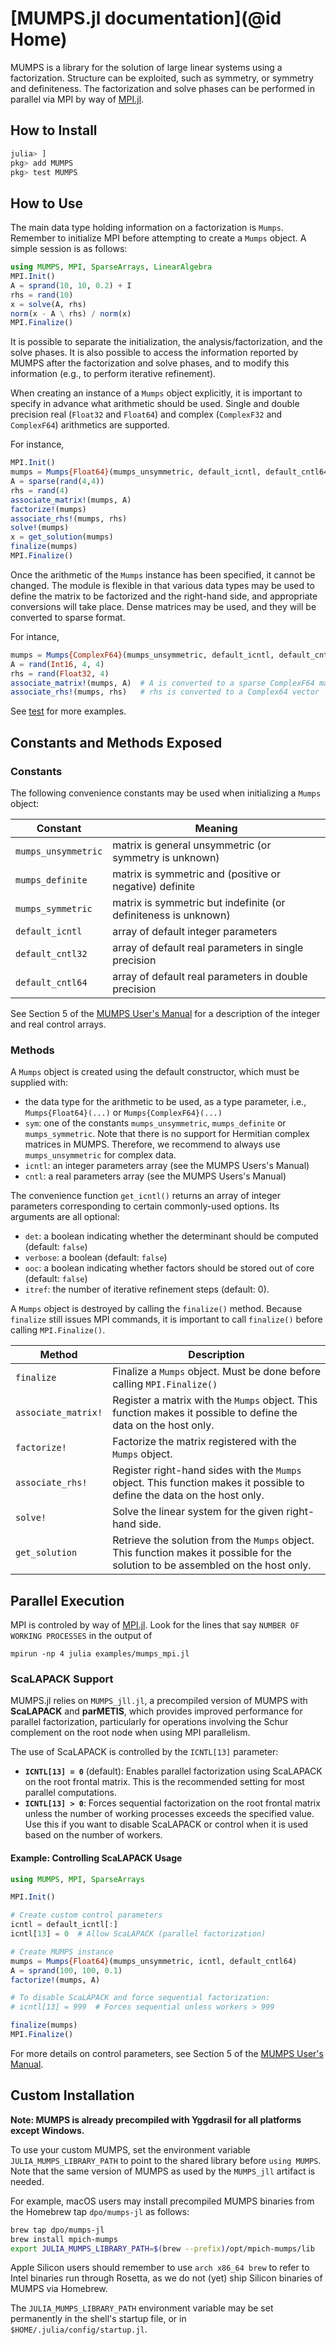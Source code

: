 # [MUMPS.jl documentation](@id Home)

MUMPS is a library for the solution of large linear systems using a
factorization. Structure can be exploited, such as symmetry, or symmetry and
definiteness. The factorization and solve phases can be performed in parallel
via MPI by way of [MPI.jl](https://github.com/JuliaParallel/MPI.jl).

## How to Install

```julia
julia> ]
pkg> add MUMPS
pkg> test MUMPS
```

## How to Use

The main data type holding information on a factorization is `Mumps`. Remember
to initialize MPI before attempting to create a `Mumps` object. A simple
session is as follows:

```julia
using MUMPS, MPI, SparseArrays, LinearAlgebra
MPI.Init()
A = sprand(10, 10, 0.2) + I
rhs = rand(10)
x = solve(A, rhs)
norm(x - A \ rhs) / norm(x)
MPI.Finalize()
```

It is possible to separate the initialization, the analysis/factorization,
and the solve phases. It is also possible to access the information reported by
MUMPS after the factorization and solve phases, and to modify this information
(e.g., to perform iterative refinement).

When creating an instance of a `Mumps` object explicitly, it is important to
specify in advance what arithmetic should be used. Single and double precision
real (`Float32` and `Float64`) and complex (`ComplexF32` and `ComplexF64`)
arithmetics are supported.

For instance,

```julia
MPI.Init()
mumps = Mumps{Float64}(mumps_unsymmetric, default_icntl, default_cntl64)
A = sparse(rand(4,4))
rhs = rand(4)
associate_matrix!(mumps, A)
factorize!(mumps)
associate_rhs!(mumps, rhs)
solve!(mumps)
x = get_solution(mumps)
finalize(mumps)
MPI.Finalize()
```

Once the arithmetic of the `Mumps` instance has been specified, it cannot be
changed. The module is flexible in that various data types may be used to
define the matrix to be factorized and the right-hand side, and appropriate
conversions will take place. Dense matrices may be used, and they will be
converted to sparse format.

For intance,

```julia
mumps = Mumps{ComplexF64}(mumps_unsymmetric, default_icntl, default_cntl64)
A = rand(Int16, 4, 4)
rhs = rand(Float32, 4)
associate_matrix!(mumps, A)  # A is converted to a sparse ComplexF64 matrix
associate_rhs!(mumps, rhs)   # rhs is converted to a Complex64 vector
```

See [test](https://github.com/JuliaSmoothOptimizers/MUMPS.jl/tree/main/test) for more examples.

## Constants and Methods Exposed

### Constants

The following convenience constants may be used when initializing a `Mumps`
object:

Constant            | Meaning
--------------------|--------
`mumps_unsymmetric` | matrix is general unsymmetric (or symmetry is unknown)
`mumps_definite`    | matrix is symmetric and (positive or negative) definite
`mumps_symmetric`   | matrix is symmetric but indefinite (or definiteness is unknown)
`default_icntl`     | array of default integer parameters
`default_cntl32`    | array of default real parameters in single precision
`default_cntl64`    | array of default real parameters in double precision

See Section 5 of the [MUMPS User's Manual](https://mumps-solver.org/index.php?page=doc) for a description of the integer and real control arrays.

### Methods

A `Mumps` object is created using the default constructor, which must be
supplied with:

* the data type for the arithmetic to be used, as a type parameter, i.e.,
  `Mumps{Float64}(...)` or `Mumps{ComplexF64}(...)`
* `sym`: one of the constants `mumps_unsymmetric`, `mumps_definite` or
  `mumps_symmetric`. Note that there is no support for Hermitian complex
  matrices in MUMPS. Therefore, we recommend to always use `mumps_unsymmetric`
  for complex data.
* `icntl`: an integer parameters array (see the MUMPS Users's Manual)
* `cntl`: a real parameters array (see the MUMPS Users's Manual)

The convenience function `get_icntl()` returns an array of integer parameters
corresponding to certain commonly-used options. Its arguments are all optional:

* `det`: a boolean indicating whether the determinant should be computed
  (default: `false`)
* `verbose`: a boolean (default: `false`)
* `ooc`: a boolean indicating whether factors should be stored out of core
  (default: `false`)
* `itref`: the number of iterative refinement steps (default: 0).

A `Mumps` object is destroyed by calling the `finalize()` method. Because
`finalize` still issues MPI commands, it is important to call `finalize()`
before calling `MPI.Finalize()`.

Method                    | Description
--------------------------|------------
`finalize`                | Finalize a `Mumps` object. Must be done before calling `MPI.Finalize()`
`associate_matrix!`       | Register a matrix with the `Mumps` object. This function makes it possible to define the data on the host only.
`factorize!`              | Factorize the matrix registered with the `Mumps` object.
`associate_rhs!`          | Register right-hand sides with the `Mumps` object. This function makes it possible to define the data on the host only.
`solve!`                  | Solve the linear system for the given right-hand side.
`get_solution`            | Retrieve the solution from the `Mumps` object. This function makes it possible for the solution to be assembled on the host only.

## Parallel Execution

MPI is controled by way of [MPI.jl](https://github.com/JuliaParallel/MPI.jl).
Look for the lines that say `NUMBER OF WORKING PROCESSES` in the output of

```shell
mpirun -np 4 julia examples/mumps_mpi.jl
```

### ScaLAPACK Support

MUMPS.jl relies on `MUMPS_jll.jl`, a precompiled version of MUMPS with **ScaLAPACK** and **parMETIS**, which provides improved performance for parallel factorization, particularly for operations involving the Schur complement on the root node when using MPI parallelism.

The use of ScaLAPACK is controlled by the `ICNTL[13]` parameter:

* **`ICNTL[13] = 0`** (default): Enables parallel factorization using ScaLAPACK on the root frontal matrix. This is the recommended setting for most parallel computations.
* **`ICNTL[13] > 0`**: Forces sequential factorization on the root frontal matrix unless the number of working processes exceeds the specified value. Use this if you want to disable ScaLAPACK or control when it is used based on the number of workers.

#### Example: Controlling ScaLAPACK Usage

```julia
using MUMPS, MPI, SparseArrays

MPI.Init()

# Create custom control parameters
icntl = default_icntl[:]
icntl[13] = 0  # Allow ScaLAPACK (parallel factorization)

# Create MUMPS instance
mumps = Mumps{Float64}(mumps_unsymmetric, icntl, default_cntl64)
A = sprand(100, 100, 0.1)
factorize!(mumps, A)

# To disable ScaLAPACK and force sequential factorization:
# icntl[13] = 999  # Forces sequential unless workers > 999

finalize(mumps)
MPI.Finalize()
```

For more details on control parameters, see Section 5 of the [MUMPS User's Manual](https://mumps-solver.org/index.php?page=doc).

## Custom Installation

**Note: MUMPS is already precompiled with Yggdrasil for all platforms except Windows.**

To use your custom MUMPS, set the environment variable `JULIA_MUMPS_LIBRARY_PATH`
to point to the shared library before `using MUMPS`.
Note that the same version of MUMPS as used by the `MUMPS_jll` artifact is needed.

For example, macOS users may install precompiled MUMPS binaries from the Homebrew tap `dpo/mumps-jl` as follows:
```bash
brew tap dpo/mumps-jl
brew install mpich-mumps
export JULIA_MUMPS_LIBRARY_PATH=$(brew --prefix)/opt/mpich-mumps/lib
```

Apple Silicon users should remember to use `arch x86_64 brew` to refer to Intel binaries run through Rosetta, as we do not (yet) ship Silicon binaries of MUMPS via Homebrew.

The `JULIA_MUMPS_LIBRARY_PATH` environment variable may be set permanently in the shell's startup file, or in `$HOME/.julia/config/startup.jl`.

